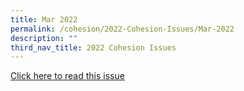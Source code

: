 ```yaml
---
title: Mar 2022
permalink: /cohesion/2022-Cohesion-Issues/Mar-2022
description: ""
third_nav_title: 2022 Cohesion Issues
---
```

[Click here to read this issue](/may-2022-cohesion/NurturingYouths-WarmingHearts)